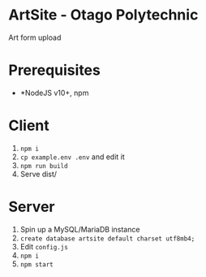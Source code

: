 # ArtSite - Otago Polytechnic

Art form upload

# Prerequisites

* *NodeJS v10+, npm

# Client

1. `npm i`
2. `cp example.env .env` and edit it
3. `npm run build`
4. Serve dist/

# Server

1. Spin up a MySQL/MariaDB instance
2. `create database artsite default charset utf8mb4;`
3. Edit `config.js`
4. `npm i`
5. `npm start`
